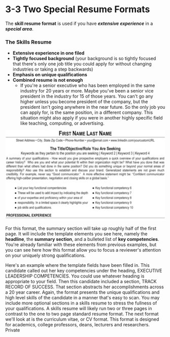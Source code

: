 # 3-3 Two Special Resume Formats

The **skill resume format** is used if you have ***extensive experience*** in a ***special area***.

### The Skills Resume

* **Extensive experience in one filed**
* **Tightly focused background** (your background is so tightly focused that there's only one job title you could apply for without changing industries or taking a step backwards)
* **Emphasis on unique qualifications**
* **Combined resume is not enough**
  * If you're a senior executive who has been employed in the same industry for 20 years or more. Maybe you've been a senior vice president in the industry for 15 of those years. You can't go any higher unless you become president of the company, but the president isn't going anywhere in the near future. So the only job you can apply for, is the same position, in a different company. This situation might also apply if you were in another highly specific field like teaching, computing, or advertising.

<img src='https://github.com/siyinghan/Notes/raw/master/Interviewing%20and%20Resume%20Writing%20in%20English%20(Coursera%20Specialization)/Image/020.png' />

For this format, the summary section will take up roughly half of the first page. It will include the template elements you see here, namely the **headline**, the **summary section**, and a bulleted list of **key competencies**. You're already familiar with these elements from previous examples, but you can see here how this format allow you to focus a reviewer's attention on your uniquely strong qualifications.



Here's an example where the template fields have been filled in. This candidate called out her key
competencies under the heading, EXECUTIVE LEADERSHIP COMPETENCIES. You could use whatever heading
is appropriate to your field. Then this candidate included a section,
TRACK RECORD OF SUCCESS. That section abstracts her
accomplishments across a 20 year career. Again, the format presents
the unique qualifications and high level skills of the candidate
in a manner that's easy to scan. You may include more optional sections in
a skills resume to stress the fullness of your qualifications. A skills resume will likely run two or
three pages in contrast to the one to two
page standard resume format. The next format we'll look at is
the curriculum vitae, or CV format. This format is designed for
academics, college professors, deans, lecturers and researchers. Private